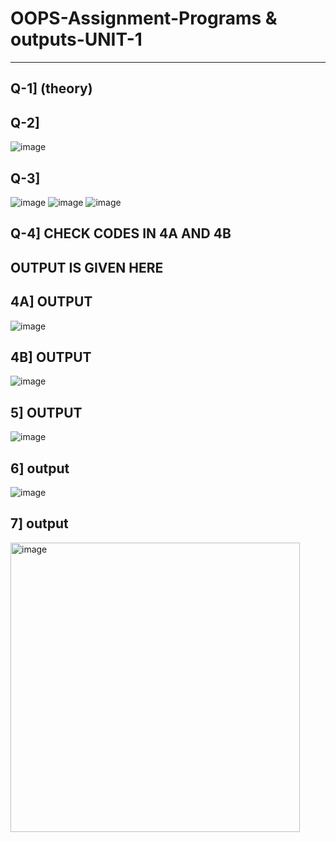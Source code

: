 # OOPS-Assignment-Programs & outputs-UNIT-1
----------------------------------
Q-1] (theory)
--------
Q-2]
----
![image](https://github.com/user-attachments/assets/4680c6da-4f21-45f2-b5da-ea7f66beb33d)

Q-3]
-------
![image](https://github.com/user-attachments/assets/9d645190-cb58-4241-87a8-4ddddbb37b1c)
![image](https://github.com/user-attachments/assets/fe5b4c8f-aec7-4943-8b4a-6745e9a43a28)
![image](https://github.com/user-attachments/assets/4f331814-85cb-4987-9939-4d53e932e41f)

Q-4] CHECK CODES IN 4A AND 4B
---
OUTPUT IS GIVEN HERE
-----------------
4A] OUTPUT
----
![image](https://github.com/user-attachments/assets/cb9d7f9f-e9d8-4749-9060-7e2626502308)

4B] OUTPUT
---
![image](https://github.com/user-attachments/assets/f5c35361-e4c3-4cc1-bafb-e18434bbcc3b)

5] OUTPUT
----
![image](https://github.com/user-attachments/assets/099726d8-f177-489e-9eaf-e2634b6307f0)

6] output
-------
![image](https://github.com/user-attachments/assets/f670d7a2-6ea3-4036-9fea-dba87f8304be)

7] output
---------
<img width="463" alt="image" src="https://github.com/user-attachments/assets/58a9b357-c33d-40e3-8c1e-c45a8b0aa935">



